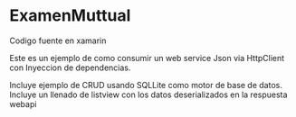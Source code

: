 # ExamenMuttual
Codigo fuente en xamarin 

Este  es un ejemplo de como consumir un web service Json via
HttpClient con Inyeccion de dependencias.

Incluye ejemplo de CRUD usando SQLLite como motor de base de datos.
Incluye un llenado de listview con los datos deserializados en la respuesta webapi
